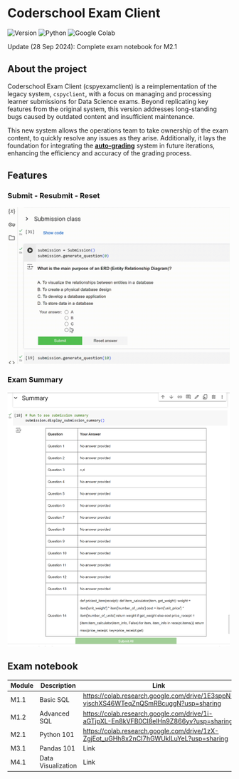 # Coderschool Exam Client

![Version](https://img.shields.io/badge/Latest%20Version-v0.0.2-%2300b4d8.svg?&style=for-the-badge&logo=git&logoColor=white)
![Python](https://img.shields.io/badge/Python-%230096c7.svg?&style=for-the-badge&logo=python&logoColor=white)
![Google Colab](https://img.shields.io/badge/Google%20Colab-4285F4?style=for-the-badge&logo=googledrive&logoColor=white)

Update (28 Sep 2024): Complete exam notebook for M2.1

## About the project
Coderschool Exam Client (cspyexamclient) is a reimplementation of the legacy system, `cspyclient`, with a focus on managing and processing learner submissions for Data Science exams. Beyond replicating key features from the original system, this version addresses long-standing bugs caused by outdated content and insufficient maintenance.

This new system allows the operations team to take ownership of the exam content, to quickly resolve any issues as they arise. Additionally, it lays the foundation for integrating the [**auto-grading**](https://github.com/nauqh/autograde) system in future iterations, enhancing the efficiency and accuracy of the grading process.

## Features

### Submit - Resubmit - Reset

<img width="500" src="assets/test_submission.gif">

### Exam Summary

<img width="500" src="assets/exam_summary.png">

## Exam notebook
| Module       | Description       | Link                                                                                  |
|--------------|-------------------|---------------------------------------------------------------------------------------|
| M1.1         | Basic SQL         | https://colab.research.google.com/drive/1E3sppN-vjschXS46WTeqZnQSmRBcuggN?usp=sharing |
| M1.2         | Advanced SQL      | https://colab.research.google.com/drive/1i-aGTjpXL-En8kVFB0Cl8elHn9Z866yv?usp=sharing |
| M2.1         | Python 101        | https://colab.research.google.com/drive/1zX-ZgjEot_uGHh8x2nCl7hGWUklLuYeL?usp=sharing |
| M3.1         | Pandas 101        | Link                                                                                  |
| M4.1         | Data Visualization| Link                                                                                  |